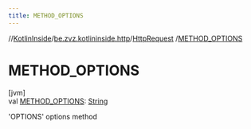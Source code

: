 ```yaml
---
title: METHOD_OPTIONS
---
```

//[KotlinInside](../../../index.html)/[be.zvz.kotlininside.http](../index.html)/[HttpRequest](index.html)
/[METHOD_OPTIONS](-m-e-t-h-o-d_-o-p-t-i-o-n-s.html)

# METHOD_OPTIONS

[jvm]\
val [METHOD_OPTIONS](-m-e-t-h-o-d_-o-p-t-i-o-n-s.html): [String](https://docs.oracle.com/javase/7/docs/api/java/lang/String.html)

'OPTIONS' options method





